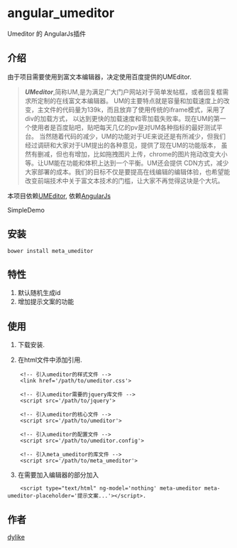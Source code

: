 # angular_umeditor

Umeditor 的 AngularJs插件

## 介绍

由于项目需要使用到富文本编辑器，决定使用百度提供的UMEditor.

>***UMeditor***,简称UM,是为满足广大门户网站对于简单发帖框，或者回复框需求所定制的在线富文本编辑器。 UM的主要特点就是容量和加载速度上的改变，主文件的代码量为139k，而且放弃了使用传统的iframe模式，采用了div的加载方式， 以达到更快的加载速度和零加载失败率。现在UM的第一个使用者是百度贴吧，贴吧每天几亿的pv是对UM各种指标的最好测试平台。 当然随着代码的减少，UM的功能对于UE来说还是有所减少，但我们经过调研和大家对于UM提出的各种意见，提供了现在UM的功能版本， 虽然有删减，但也有增加，比如拖拽图片上传，chrome的图片拖动改变大小等。让UM能在功能和体积上达到一个平衡。UM还会提供 CDN方式，减少大家部署的成本。我们的目标不仅是要提高在线编辑的编辑体验，也希望能改变前端技术中关于富文本技术的门槛，让大家不再觉得这块是个大坑。

本项目依赖[UMEditor](http://ueditor.baidu.com/website/umeditor.html), 依赖[AngularJs](https://angularjs.org/)

SimpleDemo

## 安装

```
bower install meta_umeditor
```

## 特性

1. 默认随机生成id
2. 增加提示文案的功能

## 使用

1. 下载安装.

2. 在html文件中添加引用.

```
    <!-- 引入umeditor的样式文件 -->
    <link href='/path/to/umeditor.css'>

    <!-- 引入umeditor需要的jquery库文件 -->
    <script src='/path/to/jquery'>

    <!-- 引入umeditor的核心文件 -->
    <script src='/path/to/umeditor'>

    <!-- 引入umeditor的配置文件 -->
    <script src='/path/to/umeditor.config'>

    <!-- 引入meta_umeditor的库文件 -->
    <script src='/path/to/meta_umeditor'>
```

3. 在需要加入编辑器的部分加入

```
    <script type="text/html" ng-model='nothing' meta-umeditor meta-umeditor-placeholder='提示文案...'></script>.
```

## 作者

[dylike](http://blog.dylike.com/)
